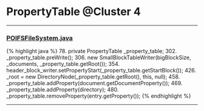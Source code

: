 # PropertyTable @Cluster 4

***

### [POIFSFileSystem.java](https://searchcode.com/codesearch/view/97397929/)
{% highlight java %}
78. private PropertyTable _property_table;
302.     _property_table.preWrite();
306.         new SmallBlockTableWriter(bigBlockSize, _documents, _property_table.getRoot());
354.     header_block_writer.setPropertyStart(_property_table.getStartBlock());
426.         _root = new DirectoryNode(_property_table.getRoot(), this, null);
458.     _property_table.addProperty(document.getDocumentProperty());
469.     _property_table.addProperty(directory);
480.     _property_table.removeProperty(entry.getProperty());
{% endhighlight %}

***


